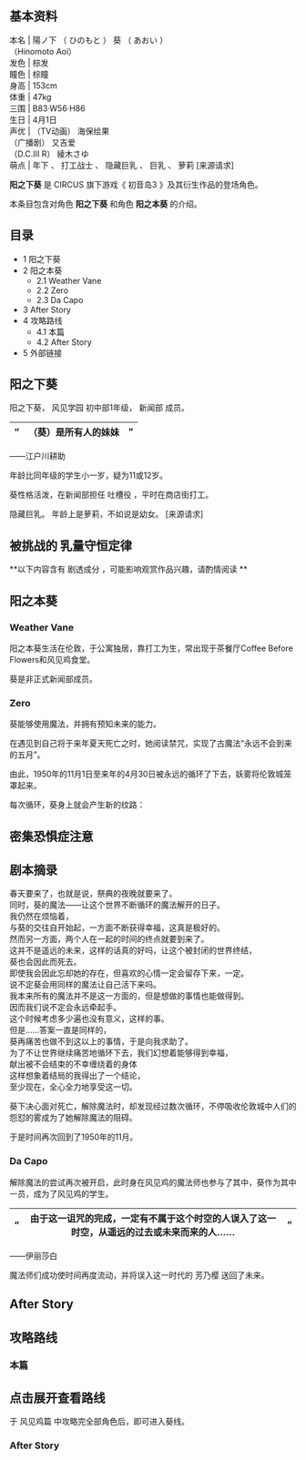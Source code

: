 **基本资料**  
---  
本名  |  陽ノ下  （  ひのもと  ）  葵  （  あおい  ）    
（Hinomoto Aoi）  
发色  |  棕发   
瞳色  |  棕瞳   
身高  |  153cm   
体重  |  47kg   
三围  |  B83·W56·H86   
生日  |  4月1日   
声优  |  （TV动画）  海保绘果    
（广播剧）  又吉爱  
（D.C.III R）  綾木さゆ  
萌点  |  年下  、  打工战士  、  隐藏巨乳  、  巨乳  、  萝莉  [来源请求]   
  
**阳之下葵** 是  CIRCUS  旗下游戏《  初音岛3  》及其衍生作品的登场角色。

本条目包含对角色 **阳之下葵** 和角色 **阳之本葵** 的介绍。

##  目录

  * 1  阳之下葵 
  * 2  阳之本葵 
    * 2.1  Weather Vane 
    * 2.2  Zero 
    * 2.3  Da Capo 
  * 3  After Story 
  * 4  攻略路线 
    * 4.1  本篇 
    * 4.2  After Story 
  * 5  外部链接 

##  阳之下葵

阳之下葵，  风见学园  初中部1年级，  新闻部  成员。

“  |  （葵）是所有人的妹妹  |  ”   
---|---|---  
——江户川耕助  
  
年龄比同年级的学生小一岁，疑为11或12岁。

葵性格活泼，在新闻部担任  吐槽役  ，平时在商店街打工。

隐藏巨乳。  年龄上是萝莉，不如说是幼女。  [来源请求]

被挑战的  乳量守恒定律  
---  
  
  
  
**以下内容含有 剧透成分  ，可能影响观赏作品兴趣，请酌情阅读 **

##  阳之本葵

###  Weather Vane

阳之本葵生活在伦敦，于公寓独居，靠打工为生，常出现于茶餐厅Coffee Before Flowers和风见鸡食堂。

葵是非正式新闻部成员。

###  Zero

葵能够使用魔法，并拥有预知未来的能力。

在遇见到自己将于来年夏天死亡之时，她阅读禁咒，实现了古魔法“永远不会到来的五月”。

由此，1950年的11月1日至来年的4月30日被永远的循环了下去，妖雾将伦敦城笼罩起来。

每次循环，葵身上就会产生新的纹路：

密集恐惧症注意  
---  
剧本摘录  
---  
春天要来了，也就是说，祭典的夜晚就要来了。  
同时，葵的魔法——让这个世界不断循环的魔法解开的日子。  
我仍然在烦恼着，  
与葵的交往自开始起，一方面不断获得幸福，这真是极好的。  
然而另一方面，两个人在一起的时间的终点就要到来了。  
这并不是遥远的未来，这样的话真的好吗，让这个被封闭的世界终结，  
葵也会因此而死去。  
即使我会因此忘却她的存在，但喜欢的心情一定会留存下来，一定。  
说不定葵会用同样的魔法让自己活下来吗。  
我本来所有的魔法并不是这一方面的，但是想做的事情也能做得到。  
因而我们说不定会永远牵起手。  
这个时候考虑多少遍也没有意义，这样的事。  
但是……答案一直是同样的，  
葵再痛苦也做不到这以上的事情，于是向我求助了。  
为了不让世界继续痛苦地循环下去，我们幻想着能够得到幸福，  
献出被不会结束的不幸缠绕着的身体  
这样想象着结局的我得出了一个结论，  
至少现在，全心全力地享受这一切。  
  
葵下决心面对死亡，解除魔法时，却发现经过数次循环，不停吸收伦敦城中人们的怨怼的雾成为了她解除魔法的阻碍。

于是时间再次回到了1950年的11月。

###  Da Capo

解除魔法的尝试再次被开启，此时身在风见鸡的魔法师也参与了其中，葵作为其中一员，成为了风见鸡的学生。

“  |  由于这一诅咒的完成，一定有不属于这个时空的人误入了这一时空，从遥远的过去或未来而来的人……  |  ”   
---|---|---  
——伊丽莎白  
  
魔法师们成功使时间再度流动，并将误入这一时代的  芳乃樱  送回了未来。

##  After Story

##  攻略路线

###  本篇

点击展开查看路线  
---  
于  风见鸡篇  中攻略完全部角色后，即可进入葵线。  
  
###  After Story